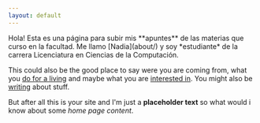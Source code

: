 ```yaml
---
layout: default
---
```



<div class="lead pretty-links">
  Hola! Esta es una página para subir mis **apuntes** de las materias que curso en la facultad. Me llamo [Nadia](about/) y soy *estudiante* de la carrera Licenciatura en Ciencias de la Computación.

  This could also be the good place to say were you are coming from, what you [do for a living](work/) and maybe what you are [interested in](projects/). You might also be [writing](articles/) about stuff.

  But after all this is your site and I'm just a **placeholder text** so what would i know about some *home page content*.
</div>
